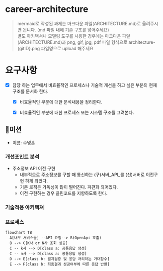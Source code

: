 # career-architecture
> mermaid로 작성된 과제는 마크다운 파일(ARCHITECTURE.md)로 올려주시면 됩니다. (md 파일 내에 기존 구조를 넣어주세요)<br>
> 별도 아키택쳐나 모델링 도구를 사용한 경우에는 마크다운 파일(ARCHITECTURE.md)과 png, gif, jpg, pdf 파일 형식으로 architecture-{gitID}.png 파일명으로 upload 해주세요
# 요구사항
- [X] 담당 하는 업무에서 비효율적인 프로세스나 기술적 개선을 하고 싶은 부분의 현재 구조를 문서화 한다.
    - [X] 비효율적인 부분에 대한 분석내용을 정리한다.
    - [X] 비효율적인 부분에 대한 프로세스 또는 시스템 구조를 그려본다.


## 🚀미션
- 이름: 주명훈
### 개선포인트 분석
- 주소정보 API 이전 구현 
  - 내부적으로 주소정보를 구할 때 통신하는 (구)서버_API_를 (신)서버로 이전구현 하게 되었다.
  - 기존 로직은 가독성이 많이 떨어진다. 파편화 되어있다. 
  - 이전 구현하는 경우 클린코드를 지향하도록 한다.

### 기술적용 아키텍쳐
### 프로세스
```mermaid
flowchart TB
  A[내부 서비스들] --API 요청--> B(OpenApi 호출)
  B --> C{K사 or N사 조회 성공}
  C -- k사 --> D[class a: 공통응답 생성]
  C -- n사 --> D[class a: 공통응답 생성]
  D --> E[class b: 결과검증 및 응답 처리하는 거대함수]
  E --> F[class b: 최종결과 성공여부에 따른 응답 반환]
```
